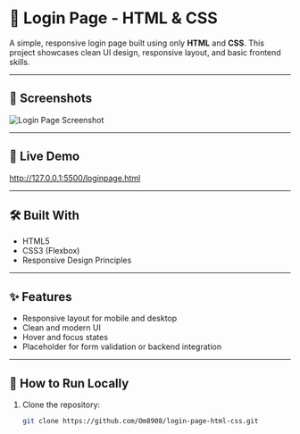 # 🔐 Login Page - HTML & CSS

A simple, responsive login page built using only **HTML** and **CSS**. This project showcases clean UI design, responsive layout, and basic frontend skills.

---

## 📸 Screenshots

![Login Page Screenshot](screenshot.png)  


---

## 🚀 Live Demo
 
http://127.0.0.1:5500/loginpage.html

---

## 🛠️ Built With

- HTML5
- CSS3 (Flexbox)
- Responsive Design Principles

---

## ✨ Features

- Responsive layout for mobile and desktop
- Clean and modern UI
- Hover and focus states
- Placeholder for form validation or backend integration

---

## 📁 How to Run Locally

1. Clone the repository:

   ```bash
   git clone https://github.com/Om8908/login-page-html-css.git
